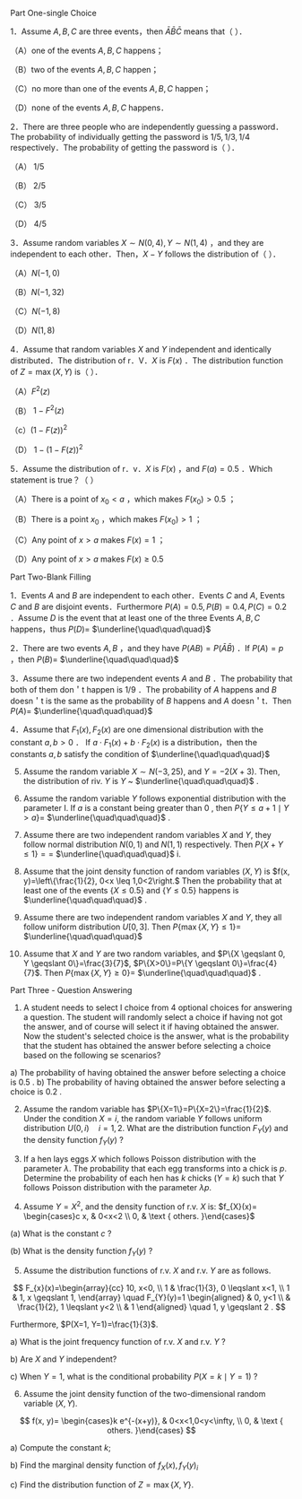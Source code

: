 Part One-single Choice

1．Assume $A, B, C$ are three events，then $\bar{A} \bar{B} \bar{C}$ means that（ ）．

（A）one of the events $A, B, C$ happens；

（B）two of the events $A, B, C$ happen；

（C）no more than one of the events $A, B, C$ happen；

（D）none of the events $A, B, C$ happens．

2．There are three people who are independently guessing a password．The probability of individually getting the password is $1 / 5,1 / 3,1 / 4$ respectively．The probability of getting the password is（ ）．

（A） $1 / 5$

（B） $2 / 5$

（C） $3 / 5$

（D） $4 / 5$

3．Assume random variables $X \sim N(0,4), Y \sim N(1,4)$ ，and they are independent to each other．Then，$X-Y$ follows the distribution of（ ）．

（A）$N(-1,0)$

（B）$N(-1,32)$

（C）$N(-1,8)$

（D）$N(1,8)$

4．Assume that random variables $X$ and $Y$ independent and identically distributed．The distribution of r．V．$X$ is $F(x)$ ．The distribution function of $Z=\max (X, Y)$ is（ ）．

（A）$F^{2}(z)$

（B） $1-F^{2}(z)$

（c）$(1-F(z))^{2}$

（D） $1-(1-F(z))^{2}$

5．Assume the distribution of r．v．$X$ is $F(x)$ ，and $F(a)=0.5$ ．Which statement is true？（ ）

（A）There is a point of $x_{0}<a$ ，which makes $F\left(x_{0}\right)>0.5$ ；

（B）There is a point $x_{0}$ ，which makes $F\left(x_{0}\right)>1$ ；

（C）Any point of $x>a$ makes $F(x)=1$ ；

（D）Any point of $x>a$ makes $F(x) \geq 0.5$

Part Two-Blank Filling

1．Events $A$ and $B$ are independent to each other．Events $C$ and $A$, Events $C$ and $B$ are disjoint events．Furthermore $P(A)=0.5, P(B)=0.4, P(C)=0.2$ ．Assume $D$ is the event that at least one of the three Events $A, B, C$ happens，thus $P(D)=$ $\underline{\quad\quad\quad}$

2．There are two events $A, B$ ，and they have $P(A B)=P(\bar{A} \bar{B})$ ．If $P(A)=p$ ，then $P(B)=$ $\underline{\quad\quad\quad}$

3．Assume there are two independent events $A$ and $B$ ．The probability that both of them don＇t happen is $1 / 9$ ．The probability of $A$ happens and $B$ doesn＇t is the same as the probability of $B$ happens and $A$ doesn＇t．Then $P(A)=$ $\underline{\quad\quad\quad}$

4．Assume that $F_{1}(x), F_{2}(x)$ are one dimensional distribution with the constant $a, b>0$ ． If $a \cdot F_{1}(x)+b \cdot F_{2}(x)$ is a distribution，then the constants $a, b$ satisfy the condition of $\underline{\quad\quad\quad}$

5. Assume the random variable $X \sim N(-3,25)$, and $Y=-2(X+3)$. Then, the distribution of riv. $Y$ is $Y$ ~ $\underline{\quad\quad\quad}$ .

6. Assume the random variable $Y$ follows exponential distribution with the parameter I. If $a$ is a constant being greater than 0 , then $P\{Y \leqslant a+1 \mid Y>a\}=$ $\underline{\quad\quad\quad}$ .

7. Assume there are two independent random variables $X$ and $Y$, they follow normal distribution $N(0,1)$ and $N(1,1)$ respectively. Then $P\{X+Y \leqslant 1\}==$ $\underline{\quad\quad\quad}$ i.

8. Assume that the joint density function of random variables $(X, Y)$ is $f(x, y)=\left\{\frac{1}{2}, 0<x \leq 1,0<2\right.$ Then the probability that at least one of the events $\{X \leq 0.5\}$ and $\{Y \leq 0.5\}$ happens is $\underline{\quad\quad\quad}$ .

9. Assume there are two independent random variables $X$ and $Y$, they all follow uniform distribution $U[0,3]$. Then $P\{\max \{X, Y\} \leq 1\}=$ $\underline{\quad\quad\quad}$

10. Assume that $X$ and $Y$ are two random variables, and $P\{X \geqslant 0, Y \geqslant 0\}=\frac{3}{7}$, $P\{X>0\}=P\{Y \geqslant 0\}=\frac{4}{7}$. Then $P\{\max \{X, Y\} \geqslant 0\}=$ $\underline{\quad\quad\quad}$ .

Part Three - Question Answering

1. A student needs to select I choice from 4 optional choices for answering a question. The student will randomly select a choice if having not got the answer, and of course will select it if having obtained the answer. Now the student's selected choice is the answer, what is the probability that the student has obtained the answer before selecting a choice based on the following se scenarios?

a) The probability of having obtained the answer before selecting a choice is 0.5 . b) The probability of having obtained the answer before selecting a choice is 0.2 .

2. Assume the random variable has $P\{X=1\}=P\{X=2\}=\frac{1}{2}$. Under the condition $X=i$, the random variable $Y$ follows uniform distribution $U(0, i) \quad i=1,2$. What are the distribution function $F_{Y}(y)$ and the density function $f_{Y}(y)$ ?

3. If a hen lays eggs $X$ which follows Poisson distribution with the parameter $\lambda$. The probability that each egg transforms into a chick is $p$. Determine the probability of each hen has $k$ chicks $(Y=k)$ such that $Y$ follows Poisson distribution with the parameter $\lambda p$.

4. Assume $Y=X^{2}$, and the density function of r.v. $X$ is: $f_{X}(x)= \begin{cases}c x, & 0<x<2 \\ 0, & \text { others. }\end{cases}$

(a) What is the constant $c$ ?

(b) What is the density function $f_{Y}(y)$ ?

5. Assume the distribution functions of r.v. $X$ and r.v. $Y$ are as follows.

$$
F_{x}(x)=\begin{array}{cc}
10, x<0, \\
1 & \frac{1}{3}, 0 \leqslant x<1, \\
1 & 1, x \geqslant 1,
\end{array} \quad F_{Y}(y)=1 \begin{aligned}
& 0, y<1 \\
& \frac{1}{2}, 1 \leqslant y<2 \\
& 1
\end{aligned} \quad 1, y \geqslant 2 .
$$

Furthermore, $P(X=1, Y=1)=\frac{1}{3}$.

a) What is the joint frequency function of r.v. $X$ and r.v. $Y$ ?

b) Are $X$ and $Y$ independent?

c) When $Y=1$, what is the conditional probability $P(X=k \mid Y=1)$ ?

6. Assume the joint density function of the two-dimensional random variable $(X, Y)$.

$$
f(x, y)= \begin{cases}k e^{-(x+y)}, & 0<x<1,0<y<\infty, \\ 0, & \text { others. }\end{cases}
$$

a) Compute the constant $k$;

b) Find the marginal density function of $f_{X}(x), f_{Y}(y)_{i}$

c) Find the distribution function of $Z=\max \{X, Y\}$.

